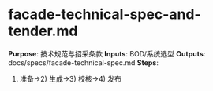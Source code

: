 # facade-technical-spec-and-tender.md

**Purpose**: 技术规范与招采条款
**Inputs**: BOD/系统选型
**Outputs**: docs/specs/facade-technical-spec.md
**Steps**:

1. 准备→2) 生成→3) 校核→4) 发布
